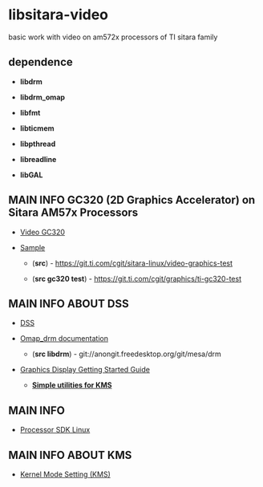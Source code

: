 # libsitara-video
basic work with video on am572x processors of TI sitara family

## dependence
- **libdrm**

- **libdrm_omap**

- **libfmt**

- **libticmem**

- **libpthread**

- **libreadline**

- **libGAL**

## MAIN INFO GC320 (2D Graphics Accelerator) on Sitara AM57x Processors
- [Video GC320](https://training.ti.com/introduction-gc320-2d-graphics-accelerator-sitara-am57x-processors?context=519066-1138862-1138051)

- [Sample](http://software-dl.ti.com/processor-sdk-linux/esd/docs/latest/linux/Examples_and_Demos/Application_Demos/Video_Graphics_Test.html)

	+ (**src**) - https://git.ti.com/cgit/sitara-linux/video-graphics-test

	+ (**src gc320 test**) - https://git.ti.com/cgit/graphics/ti-gc320-test

## MAIN INFO ABOUT DSS
- [DSS](http://software-dl.ti.com/processor-sdk-linux/esd/docs/latest/linux/Foundational_Components/Kernel/Kernel_Drivers/Display/DSS.html?highlight=dss)

- [Omap_drm documentation](https://e2e.ti.com/support/processors/f/791/t/706339)

	+ (**src libdrm**) - git://anongit.freedesktop.org/git/mesa/drm
    
- [Graphics Display Getting Started Guide](https://processors.wiki.ti.com/index.php/Graphics_Display_Getting_Started_Guide#kmscube)
	
	+ [**Simple utilities for KMS**](https://github.com/tomba/kmsxx)
  
 ## MAIN INFO
- [Processor SDK Linux](http://software-dl.ti.com/processor-sdk-linux/esd/docs/latest/linux/index.html)

## MAIN INFO ABOUT KMS
- [Kernel Mode Setting (KMS)](http://heim.ifi.uio.no/~knuto/kernel/4.14/gpu/drm-kms.html?highlight=kernel%20mode%20setting%20kms)

